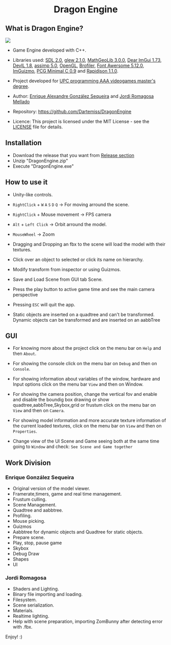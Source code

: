 <h1 align="center" style="border-bottom: none;">Dragon Engine</h1>

## What is Dragon Engine?

![](https://github.com/Dartemiss/DragonEngine/blob/master/Utils/DragonEngineGif.gif)

- Game Engine developed with C++.
- Libraries used: [SDL 2.0](https://www.libsdl.org/), [glew 2.1.0](http://glew.sourceforge.net/), [MathGeoLib 3.0.0](https://github.com/juj/MathGeoLib/), [Dear ImGui 1.73](https://github.com/ocornut/imgui/), [DevIL 1.8](http://openil.sourceforge.net/), [assimp 5.0](https://github.com/assimp/assimp/), [OpenGL](https://www.opengl.org/), [Brofiler](https://github.com/bombomby/optick/), [Font Awersome 5.12.0](https://github.com/juliettef/IconFontCppHeaders/), [ImGuizmo](https://github.com/CedricGuillemet/ImGuizmo/), [PCG Minimal C 0.9](http://www.pcg-random.org/) and [Rapidjson 1.1.0](https://github.com/Tencent/rapidjson/).

- Project developed for [UPC programming AAA videogames master's degree](https://www.talent.upc.edu/ing/estudis/formacio/curs/201200/master-degree-advanced-programming-aaa-videogames/).

- Author: [Enrique Alexandre González Sequeira](https://dartemiss.github.io) and [Jordi Romagosa Mellado](https://github.com/JordiRomagosa)

- Repository: https://github.com/Dartemiss/DragonEngine

- Licence: This project is licensed under the MIT License - see the [LICENSE](https://github.com/Dartemiss/DragonEngine/blob/master/LICENSE) file for details.

## Installation
- Download the release that you want from [Release section](https://github.com/Dartemiss/DragonEngine/releases)
- Unzip "DragonEngine.zip"
- Execute "DragonEngine.exe"

## How to use it
- Unity-like controls.

- `RightClick` + `W` `A` `S` `D` `Q` &rarr; For moving arround the scene.

- `RightClick` + Mouse movement &rarr; FPS camera

- `Alt` + `Left Click` &rarr; Orbit arround the model.

- `MouseWheel` &rarr; Zoom

- Dragging and Dropping an fbx to the scene will load the model with their textures.

- Click over an object to selected or click its name on hierarchy.

- Modify transform from inspector or using Guizmos.

- Save and Load Scene from GUI tab Scene.

- Press the play button to active game time and see the main camera perspective

- Pressing `ESC` will quit the app.

- Static objects are inserted on a quadtree and can't be transformed. Dynamic objects can be transformed and are inserted on an aabbTree

## GUI
- For knowing more about the project click on the menu bar on `Help` and then `About`.

- For showing the console click on the menu bar on `Debug` and then on `Console`.

- For showing information about variables of the window, hardware and Input options click on the menu bar `View` and then on Window.

- For showing the camera position, change the vertical fov and enable and disable the boundig box drawing or show quadtree,aabbTree,Skybox,grid or frustum
click on the menu bar on `View` and then on `Camera`.

- For showing model information and more accurate texture information of the current loaded textures,
click on the menu bar on `View` and then on `Properties`.

- Change view of the UI Scene and Game seeing both at the same time going to `Window` and check: `See Scene and Game together`

## Work Division
### Enrique González Sequeira
- Original version of the model viewer.
- Framerate,timers, game and real time management.
- Frustum culling.
- Scene Management.
- Quadtree and aabbtree.
- Profiling.
- Mouse picking.
- Guizmos
- Aabbtree for dynamic objects and Quadtree for static objects.
- Prepare scene.
- Play, stop, pause game
- Skybox
- Debug Draw
- Shapes
- UI

### Jordi Romagosa
- Shaders and Lighting.
- Binary file importing and loading.
- Filesystem.
- Scene serialization.
- Materials.
- Realtime lighting.
- Help with scene preparation, importing ZomBunny after detecting error with .fbx.

Enjoy! :)
